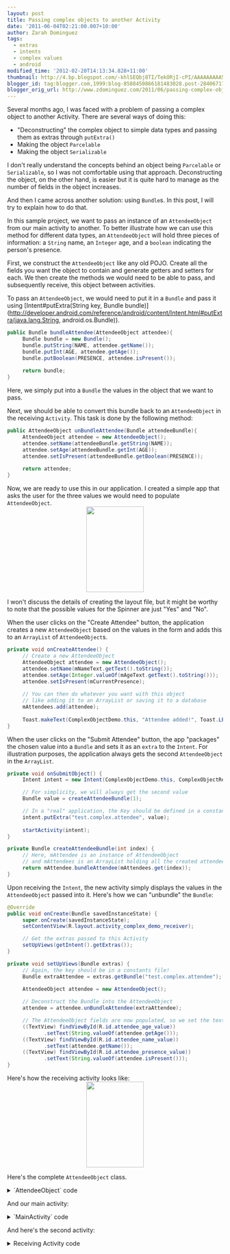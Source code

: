 ```yaml
---
layout: post
title: Passing complex objects to another Activity
date: '2011-06-04T02:21:00.007+10:00'
author: Zarah Dominguez
tags:
  - extras
  - intents
  - complex values
  - android
modified_time: '2012-02-20T14:13:34.828+11:00'
thumbnail: http://4.bp.blogspot.com/-khlSEQbj8TI/TekORjI-cPI/AAAAAAAAA5U/yV1IRvPIIJI/s72-c/complex_object_screen.png
blogger_id: tag:blogger.com,1999:blog-8588450866181483028.post-2840671726122369065
blogger_orig_url: http://www.zdominguez.com/2011/06/passing-complex-objects-to-another_04.html
---
```


Several months ago, I was faced with a problem of passing a complex object to another Activity. There are several ways of doing this:
- "Deconstructing" the complex object to simple data types and passing them as extras through `putExtra()`
- Making the object `Parcelable`
- Making the object `Serializable`

I don't really understand the concepts behind an object being `Parcelable` or `Serializable`, so I was not comfortable using that approach. Deconstructing the object, on the other hand, is easier but it is quite hard to manage as the number of fields in the object increases.

And then I came across another solution: using `Bundle`s. In this post, I will try to explain how to do that.

In this sample project, we want to pass an instance of an `AttendeeObject` from our main activity to another. To better illustrate how we can use this method for different data types, an `AttendeeObject` will hold three pieces of information: a `String` name, an `Integer` age, and a `boolean` indicating the person's presence.

First, we construct the `AttendeeObject` like any old POJO. Create all the fields you want the object to contain and generate getters and setters for each. We then create the methods we would need to be able to pass, and subsequently receive, this object between activities.

To pass an `AttendeeObject`, we would need to put it in a `Bundle` and pass it using [Intent#putExtra(String key, Bundle bundle)](http://developer.android.com/reference/android/content/Intent.html#putExtra(java.lang.String, android.os.Bundle)).
```java
public Bundle bundleAttendee(AttendeeObject attendee){
     Bundle bundle = new Bundle();
     bundle.putString(NAME, attendee.getName());
     bundle.putInt(AGE, attendee.getAge());
     bundle.putBoolean(PRESENCE, attendee.isPresent());
  
     return bundle;
}
```
Here, we simply put into a `Bundle` the values in the object that we want to pass.

Next, we should be able to convert this bundle back to an `AttendeeObject` in the receiving `Activity`. This task is done by the following method:
```java
public AttendeeObject unBundleAttendee(Bundle attendeeBundle){
     AttendeeObject attendee = new AttendeeObject();
     attendee.setName(attendeeBundle.getString(NAME));
     attendee.setAge(attendeeBundle.getInt(AGE));
     attendee.setIsPresent(attendeeBundle.getBoolean(PRESENCE));
  
     return attendee;
}
```

Now, we are ready to use this in our application. I created a simple app that asks the user for the three values we would need to populate `AttendeeObject`.
<a href="http://4.bp.blogspot.com/-khlSEQbj8TI/TekORjI-cPI/AAAAAAAAA5U/yV1IRvPIIJI/s1600/complex_object_screen.png"><img alt="" border="0" id="BLOGGER_PHOTO_ID_5614034105147486450" src="http://4.bp.blogspot.com/-khlSEQbj8TI/TekORjI-cPI/AAAAAAAAA5U/yV1IRvPIIJI/s200/complex_object_screen.png" style="cursor: hand; cursor: pointer; display: block; height: 200px; margin: 0px auto 10px; text-align: center; width: 134px;" /></a>

I won't discuss the details of creating the layout file, but it might be worthy to note that the possible values for the Spinner are just "Yes" and "No".

When the user clicks on the "Create Attendee" button, the application creates a new `AttendeeObject` based on the values in the form and adds this to an `ArrayList` of `AttendeeObject`s.
```java
private void onCreateAttendee() {
     // Create a new AttendeeObject
     AttendeeObject attendee = new AttendeeObject();
     attendee.setName(mNameText.getText().toString());
     attendee.setAge(Integer.valueOf(mAgeText.getText().toString()));
     attendee.setIsPresent(mCurrentPresence);
  
     // You can then do whatever you want with this object
     // like adding it to an ArrayList or saving it to a database
     mAttendees.add(attendee);
  
     Toast.makeText(ComplexObjectDemo.this, "Attendee added!", Toast.LENGTH_SHORT).show();
}
```

When the user clicks on the "Submit Attendee" button, the app "packages" the chosen value into a `Bundle` and sets it as an `extra` to the `Intent`. For illustration purposes, the application always gets the second `AttendeeObject` in the `ArrayList`.

```java
private void onSubmitObject() {
     Intent intent = new Intent(ComplexObjectDemo.this, ComplexObjectReceiverDemo.class);

     // For simplicity, we will always get the second value
     Bundle value = createAttendeeBundle(1);

     // In a "real" application, the Key should be defined in a constants file
     intent.putExtra("test.complex.attendee", value);
  
     startActivity(intent);
}

private Bundle createAttendeeBundle(int index) {
     // Here, mAttendee is an instance of AttendeeObject
     // and mAttendees is an ArrayList holding all the created attendees
     return mAttendee.bundleAttendee(mAttendees.get(index));
}
```

Upon receiving the `Intent`, the new activity simply displays the values in the `AttendeeObject` passed into it. Here's how we can "unbundle" the `Bundle`:

```java
@Override
public void onCreate(Bundle savedInstanceState) {
     super.onCreate(savedInstanceState);
     setContentView(R.layout.activity_complex_demo_receiver);

     // Get the extras passed to this Activity        
     setUpViews(getIntent().getExtras());        
}

private void setUpViews(Bundle extras) {
     // Again, the key should be in a constants file!
     Bundle extraAttendee = extras.getBundle("test.complex.attendee");
 
     AttendeeObject attendee = new AttendeeObject();

     // Deconstruct the Bundle into the AttendeeObject
     attendee = attendee.unBundleAttendee(extraAttendee);

     // The AttendeeObject fields are now populated, so we set the texts
     ((TextView) findViewById(R.id.attendee_age_value))
            .setText(String.valueOf(attendee.getAge()));
     ((TextView) findViewById(R.id.attendee_name_value))
            .setText(attendee.getName());
     ((TextView) findViewById(R.id.attendee_presence_value))
            .setText(String.valueOf(attendee.isPresent()));
}
```

Here's how the receiving activity looks like:<a href="http://1.bp.blogspot.com/-KqcJ4DHaGsQ/TekU5ma_CpI/AAAAAAAAA5c/2fOBbdkiGeI/s1600/complex_object_result.png"><img alt="" border="0" id="BLOGGER_PHOTO_ID_5614041390292863634" src="http://1.bp.blogspot.com/-KqcJ4DHaGsQ/TekU5ma_CpI/AAAAAAAAA5c/2fOBbdkiGeI/s200/complex_object_result.png" style="cursor: hand; cursor: pointer; display: block; height: 200px; margin: 0px auto 10px; text-align: center; width: 134px;" /></a>

Here's the complete `AttendeeObject` class.

<details>
<summary>`AttendeeObject` code</summary>

```java
package droidista.example;

import android.os.Bundle;

public class AttendeeObject {

    public static final String NAME = "attendee.name";
    public static final String AGE = "attendee.age";
    public static final String PRESENCE = "attendee.presence";


    private String mName;
    private int mAge;
    private boolean mIsPresent;

    public AttendeeObject() {

    }

    public Bundle bundleAttendee(AttendeeObject attendee) {
        Bundle bundle = new Bundle();
        bundle.putString(NAME, attendee.getName());
        bundle.putInt(AGE, attendee.getAge());
        bundle.putBoolean(PRESENCE, attendee.isPresent());

        return bundle;
    }

    public AttendeeObject unBundleAttendee(Bundle attendeeBundle) {
        AttendeeObject attendee = new AttendeeObject();
        attendee.setName(attendeeBundle.getString(NAME));
        attendee.setAge(attendeeBundle.getInt(AGE));
        attendee.setIsPresent(attendeeBundle.getBoolean(PRESENCE));

        return attendee;
    }

    public String getName() {
        return mName;
    }

    public void setName(String name) {
        this.mName = name;
    }

    public int getAge() {
        return mAge;
    }

    public void setAge(int age) {
        this.mAge = age;
    }

    public boolean isPresent() {
        return mIsPresent;
    }

    public void setIsPresent(boolean isPresent) {
        this.mIsPresent = isPresent;
    }
}
```
</details>

And our main activity:

<details>
<summary>`MainActivity` code</summary>

```java
package droidista.example;

import java.util.ArrayList;

import android.app.Activity;
import android.content.Intent;
import android.os.Bundle;
import android.view.View;
import android.view.View.OnClickListener;
import android.widget.AdapterView;
import android.widget.ArrayAdapter;
import android.widget.Button;
import android.widget.EditText;
import android.widget.Spinner;
import android.widget.Toast;
import android.widget.AdapterView.OnItemSelectedListener;

public class ComplexObjectDemo extends Activity implements OnClickListener {
 
 private Button mGoToNextIntent, mCreateAttendee, mClearFields;
 private EditText mNameText, mAgeText;
 private Spinner mPresence;
 
 AttendeeObject mAttendee = new AttendeeObject();
 
 private boolean mCurrentPresence;
 
 private ArrayList&lt;AttendeeObject&gt; mAttendees = new ArrayList&lt;AttendeeObject&gt;();
 
 @Override
    public void onCreate(Bundle savedInstanceState) {
        super.onCreate(savedInstanceState);
        setContentView(R.layout.activity_complex_demo);
        
        setUpViews();
 }

 private void setUpViews() {
  setUpSpinner();  
     
  mNameText = (EditText)findViewById(R.id.name_text_input);
  mAgeText = (EditText)findViewById(R.id.age_text_input);  
  
  mGoToNextIntent = (Button)findViewById(R.id.btn_submit_object);
  mGoToNextIntent.setOnClickListener(this);
  
  mCreateAttendee = (Button)findViewById(R.id.btn_create_attendee);
  mCreateAttendee.setOnClickListener(this);
  
  mClearFields = (Button) findViewById(R.id.btn_clear_fields);
  mClearFields.setOnClickListener(this);
 } 
 
 private void setUpSpinner() {
  mPresence = (Spinner) findViewById(R.id.presence_spinner);
     ArrayAdapter&lt;CharSequence&gt; adapter = ArrayAdapter.createFromResource(
             this, R.array.is_present_values, android.R.layout.simple_spinner_item);
     adapter.setDropDownViewResource(android.R.layout.simple_spinner_dropdown_item);
     mPresence.setAdapter(adapter);
 }
 
 
 private Bundle createAttendeeBundle(int index) {
  // Here, mAttendee is an instance of AttendeeObject
  // and mAttendees is an ArrayList holding all the created attendees
  return mAttendee.bundleAttendee(mAttendees.get(index));
 }

 public void onClick(View v) {
  switch(v.getId()){
  case R.id.btn_create_attendee:
   onCreateAttendee();
   break;
  case R.id.btn_submit_object:
   onSubmitObject();  
   break;
  case R.id.btn_clear_fields:
   onClearFields();
   break;
  }
 }

 private void onClearFields() {
  mAgeText.setText("");
  mNameText.setText("");
  mPresence.setSelection(0);
 }

 private void onSubmitObject() { 

  // For simplicity, we will always get the second value
  Bundle value = createAttendeeBundle(1);

  // In a "real" application, the Key should be defined in a constants file
  Intent intent = new Intent(ComplexObjectDemo.this, ComplexObjectReceiverDemo.class);
  intent.putExtra("test.complex.attendee", value);
   
  // Start the new activity
  startActivity(intent);
 }

 private void onCreateAttendee() {
  // Create a new AttendeeObject
  AttendeeObject attendee = new AttendeeObject();
  attendee.setName(mNameText.getText().toString());
  attendee.setAge(Integer.valueOf(mAgeText.getText().toString()));
  attendee.setIsPresent(mCurrentPresence);
  
  // You can then do whatever you want with this object
  // like adding it to an ArrayList or saving it to a database
  mAttendees.add(attendee);
  
  // Notify the user
  Toast.makeText(ComplexObjectDemo.this, "Attendee added!", Toast.LENGTH_SHORT).show();
 }

 public class MyOnItemSelectedListener implements OnItemSelectedListener {

     public void onItemSelected(AdapterView parent, View view, int pos, long id) {
      mCurrentPresence = (pos==0) ? true : false;      
     }

     public void onNothingSelected(AdapterView parent) { /*Do nothing.*/  }
 }
}
```

</details>


And here's the second activity:

<details>
<summary>Receiving Activity code</summary>

```java
package droidista.example;

import android.app.Activity;
import android.os.Bundle;
import android.widget.TextView;

public class ComplexObjectReceiverDemo extends Activity {
 
 @Override
 public void onCreate(Bundle savedInstanceState) {
  super.onCreate(savedInstanceState);
  setContentView(R.layout.activity_complex_demo_receiver);

  // Get the extras passed to this Activity 
  setUpViews(getIntent().getExtras());        
 }

 private void setUpViews(Bundle extras) {
  // Again, the key should be in a constants file!
  Bundle extraAttendee = extras.getBundle("test.complex.attendee");
  AttendeeObject attendee = new AttendeeObject();

  // Deconstruct the Bundle into the AttendeeObject
  attendee = attendee.unBundleAttendee(extraAttendee);

  // The AttendeeObject fields are now populated, so we set the texts
  ((TextView) findViewById(R.id.attendee_age_value)).setText(String.valueOf(attendee.getAge()));
  ((TextView) findViewById(R.id.attendee_name_value)).setText(attendee.getName());
  ((TextView) findViewById(R.id.attendee_presence_value)).setText(String.valueOf(attendee.isPresent()));
 }

}
```

</details>
